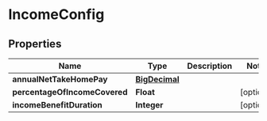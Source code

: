 
# IncomeConfig

## Properties
Name | Type | Description | Notes
------------ | ------------- | ------------- | -------------
**annualNetTakeHomePay** | [**BigDecimal**](BigDecimal.md) |  | 
**percentageOfIncomeCovered** | **Float** |  |  [optional]
**incomeBenefitDuration** | **Integer** |  |  [optional]



